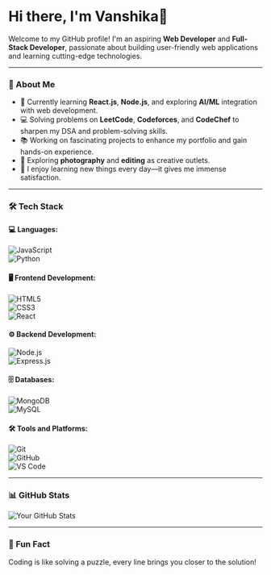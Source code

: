 # Hi there, I'm Vanshika👋

Welcome to my GitHub profile! I'm an aspiring **Web Developer** and **Full-Stack Developer**, passionate about building user-friendly web applications and learning cutting-edge technologies.

---

### 🚀 About Me
- 🌱 Currently learning **React.js**, **Node.js**, and exploring **AI/ML** integration with web development.
- 💻 Solving problems on **LeetCode**, **Codeforces**, and **CodeChef** to sharpen my DSA and problem-solving skills.
- 📚 Working on fascinating projects to enhance my portfolio and gain hands-on experience.
- 🎨 Exploring **photography** and **editing** as creative outlets.
- 🌟 I enjoy learning new things every day—it gives me immense satisfaction.
---
### 🛠️ Tech Stack  
#### 💻 Languages:  
![JavaScript](https://img.shields.io/badge/JavaScript-323330?style=for-the-badge&logo=javascript&logoColor=F7DF1E)  
![Python](https://img.shields.io/badge/Python-3776AB?style=for-the-badge&logo=python&logoColor=white)   

#### 🖥️ Frontend Development:  
![HTML5](https://img.shields.io/badge/HTML5-E34F26?style=for-the-badge&logo=html5&logoColor=white)  
![CSS3](https://img.shields.io/badge/CSS3-1572B6?style=for-the-badge&logo=css3&logoColor=white)  
![React](https://img.shields.io/badge/React-20232A?style=for-the-badge&logo=react&logoColor=61DAFB)  

#### ⚙️ Backend Development:  
![Node.js](https://img.shields.io/badge/Node.js-339933?style=for-the-badge&logo=nodedotjs&logoColor=white)  
![Express.js](https://img.shields.io/badge/Express.js-000000?style=for-the-badge&logo=express&logoColor=white)  

#### 🗄️ Databases:  
![MongoDB](https://img.shields.io/badge/MongoDB-4EA94B?style=for-the-badge&logo=mongodb&logoColor=white)  
![MySQL](https://img.shields.io/badge/MySQL-4479A1?style=for-the-badge&logo=mysql&logoColor=white)  

#### 🛠️ Tools and Platforms:  
![Git](https://img.shields.io/badge/Git-F05032?style=for-the-badge&logo=git&logoColor=white)  
![GitHub](https://img.shields.io/badge/GitHub-181717?style=for-the-badge&logo=github&logoColor=white)  
![VS Code](https://img.shields.io/badge/VS%20Code-0078D4?style=for-the-badge&logo=visualstudiocode&logoColor=white)  

---

### 📊 GitHub Stats
![Your GitHub Stats](https://github-readme-stats.vercel.app/api?username=Vanshikaxxa&show_icons=true&theme=radical)

---

### 🎯 Fun Fact
Coding is like solving a puzzle, every line brings you closer to the solution!
